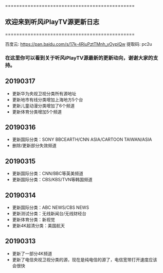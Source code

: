 ==============================================

## 欢迎来到听风iPlayTV源更新日志

==============================================

百度云: https://pan.baidu.com/s/17k-4RiuPztTMnh_vOypIQw 提取码: pc2u 

### 在这里你可以看到关于听风iPlayTV源最新的更新动向，谢谢大家的支持。

## 20190317
- 更新华为央视卫视分类所有源地址
- 更新地市有线分类增加上海地方5个台
- 更新儿童动漫分类增加了6个频道
- 更新体育分类增加5个频道

## 20190316
- 更新国际分类：SONY BBCEARTH/CNN ASIA/CARTOON TAIWAN/ASIA
- 删除/更新部分失效频道

## 20190315
- 更新国际分类：CNN/BBC等英美频道
- 更新国际分类：CBS/KBS/TVN等韩国频道

## 20190314
- 更新国际分类：ABC NEWS/CBS NEWS
- 更新测试分类：无线新闻台/无线财经台
- 更新体育分类：新视觉
- 更新4K超清分类：美国航天

## 20190313
- 更新了一部分4K频道
- 更新了电信央视卫视分类的源，现在是纯电信的源了，电信宽带打开速度应该会很快

